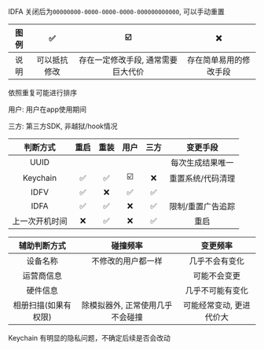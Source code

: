 IDFA 关闭后为`00000000-0000-0000-0000-000000000000`, 可以手动重置

图例 | ✅ | ☑️ | ❌ | 
:-----:|:-----:|:------:|:------:
说明 | 可以抵抗修改 | 存在一定修改手段, 通常需要巨大代价 | 存在简单易用的修改手段

依照重复可能进行排序

用户: 用户在app使用期间

三方: 第三方SDK, 非越狱/hook情况

 判断方式 | 重启 | 重装 | 用户 | 三方 | 变更手段
:-----:|:------:|:--------:|:---------:|:---------:|:----:
UUID | | | | | 每次生成结果唯一
Keychain | ✅ | ✅ | ☑️ | ❌ | 重置系统/代码清理
IDFV  | ✅ | ❌ | ✅ | ✅
IDFA  | ✅ | ✅ | ❌ | ✅ | 限制/重置广告追踪
上一次开机时间 | ❌ | ✅ | ❌ | ✅ | 重启

 辅助判断方式 | 碰撞频率 | 变更频率
:-----:|:------:|:--------:
设备名称 | 不修改的用户都一样 | 几乎不会有变化
运营商信息 |  | 可能不会变更
硬件信息 | | 几乎不可能有变化
相册扫描(如果有权限) | 除模拟器外, 正常使用几乎不会碰撞 | 可能经常变动, 更进代价大

Keychain 有明显的隐私问题，不确定后续是否会改动

